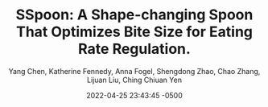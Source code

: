---
title: "SSpoon: A Shape-changing Spoon That Optimizes Bite Size for Eating Rate Regulation. "
image: "/assets/publication/截圖-2024-02-25-下午10.50.17-1024x655.png"
description: 
keywords: 
date:  2022-04-25 23:43:45 -0500
date-text: ACM
author: Yang Chen, Katherine Fennedy, Anna Fogel, Shengdong Zhao, Chao Zhang, Lijuan Liu, Ching Chiuan Yen
pdf-link: /assets/publication/
page-link:
video-link:
---